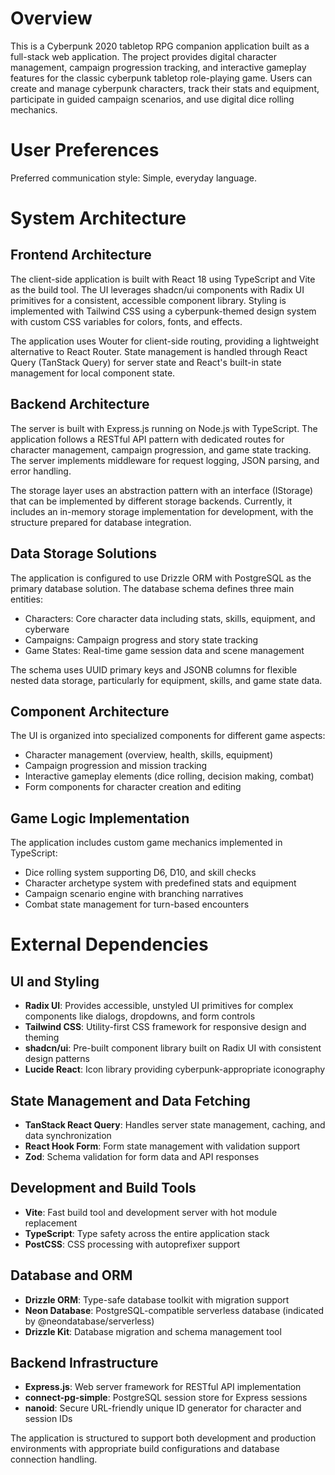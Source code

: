 # Overview

This is a Cyberpunk 2020 tabletop RPG companion application built as a full-stack web application. The project provides digital character management, campaign progression tracking, and interactive gameplay features for the classic cyberpunk tabletop role-playing game. Users can create and manage cyberpunk characters, track their stats and equipment, participate in guided campaign scenarios, and use digital dice rolling mechanics.

# User Preferences

Preferred communication style: Simple, everyday language.

# System Architecture

## Frontend Architecture
The client-side application is built with React 18 using TypeScript and Vite as the build tool. The UI leverages shadcn/ui components with Radix UI primitives for a consistent, accessible component library. Styling is implemented with Tailwind CSS using a cyberpunk-themed design system with custom CSS variables for colors, fonts, and effects.

The application uses Wouter for client-side routing, providing a lightweight alternative to React Router. State management is handled through React Query (TanStack Query) for server state and React's built-in state management for local component state.

## Backend Architecture
The server is built with Express.js running on Node.js with TypeScript. The application follows a RESTful API pattern with dedicated routes for character management, campaign progression, and game state tracking. The server implements middleware for request logging, JSON parsing, and error handling.

The storage layer uses an abstraction pattern with an interface (IStorage) that can be implemented by different storage backends. Currently, it includes an in-memory storage implementation for development, with the structure prepared for database integration.

## Data Storage Solutions
The application is configured to use Drizzle ORM with PostgreSQL as the primary database solution. The database schema defines three main entities:
- Characters: Core character data including stats, skills, equipment, and cyberware
- Campaigns: Campaign progress and story state tracking
- Game States: Real-time game session data and scene management

The schema uses UUID primary keys and JSONB columns for flexible nested data storage, particularly for equipment, skills, and game state data.

## Component Architecture
The UI is organized into specialized components for different game aspects:
- Character management (overview, health, skills, equipment)
- Campaign progression and mission tracking
- Interactive gameplay elements (dice rolling, decision making, combat)
- Form components for character creation and editing

## Game Logic Implementation
The application includes custom game mechanics implemented in TypeScript:
- Dice rolling system supporting D6, D10, and skill checks
- Character archetype system with predefined stats and equipment
- Campaign scenario engine with branching narratives
- Combat state management for turn-based encounters

# External Dependencies

## UI and Styling
- **Radix UI**: Provides accessible, unstyled UI primitives for complex components like dialogs, dropdowns, and form controls
- **Tailwind CSS**: Utility-first CSS framework for responsive design and theming
- **shadcn/ui**: Pre-built component library built on Radix UI with consistent design patterns
- **Lucide React**: Icon library providing cyberpunk-appropriate iconography

## State Management and Data Fetching  
- **TanStack React Query**: Handles server state management, caching, and data synchronization
- **React Hook Form**: Form state management with validation support
- **Zod**: Schema validation for form data and API responses

## Development and Build Tools
- **Vite**: Fast build tool and development server with hot module replacement
- **TypeScript**: Type safety across the entire application stack
- **PostCSS**: CSS processing with autoprefixer support

## Database and ORM
- **Drizzle ORM**: Type-safe database toolkit with migration support
- **Neon Database**: PostgreSQL-compatible serverless database (indicated by @neondatabase/serverless)
- **Drizzle Kit**: Database migration and schema management tool

## Backend Infrastructure
- **Express.js**: Web server framework for RESTful API implementation
- **connect-pg-simple**: PostgreSQL session store for Express sessions
- **nanoid**: Secure URL-friendly unique ID generator for character and session IDs

The application is structured to support both development and production environments with appropriate build configurations and database connection handling.